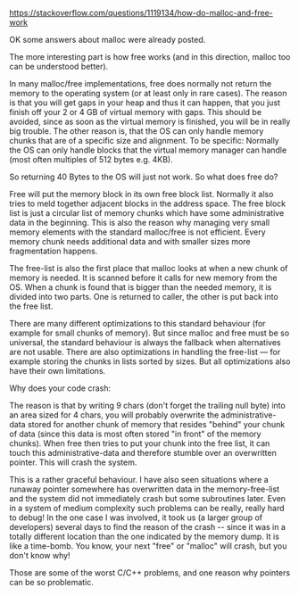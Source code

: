 https://stackoverflow.com/questions/1119134/how-do-malloc-and-free-work


OK some answers about malloc were already posted.

The more interesting part is how free works (and in this direction, malloc too can be understood better).

In many malloc/free implementations, free does normally not return the memory to the operating system (or at least only in rare cases). The reason is that you will get gaps in your heap and thus it can happen, that you just finish off your 2 or 4 GB of virtual memory with gaps. This should be avoided, since as soon as the virtual memory is finished, you will be in really big trouble. The other reason is, that the OS can only handle memory chunks that are of a specific size and alignment. To be specific: Normally the OS can only handle blocks that the virtual memory manager can handle (most often multiples of 512 bytes e.g. 4KB).

So returning 40 Bytes to the OS will just not work. So what does free do?

Free will put the memory block in its own free block list. Normally it also tries to meld together adjacent blocks in the address space. The free block list is just a circular list of memory chunks which have some administrative data in the beginning. This is also the reason why managing very small memory elements with the standard malloc/free is not efficient. Every memory chunk needs additional data and with smaller sizes more fragmentation happens.

The free-list is also the first place that malloc looks at when a new chunk of memory is needed. It is scanned before it calls for new memory from the OS. When a chunk is found that is bigger than the needed memory, it is divided into two parts. One is returned to caller, the other is put back into the free list.

There are many different optimizations to this standard behaviour (for example for small chunks of memory). But since malloc and free must be so universal, the standard behaviour is always the fallback when alternatives are not usable. There are also optimizations in handling the free-list — for example storing the chunks in lists sorted by sizes. But all optimizations also have their own limitations.

Why does your code crash:

The reason is that by writing 9 chars (don't forget the trailing null byte) into an area sized for 4 chars, you will probably overwrite the administrative-data stored for another chunk of memory that resides "behind" your chunk of data (since this data is most often stored "in front" of the memory chunks). When free then tries to put your chunk into the free list, it can touch this administrative-data and therefore stumble over an overwritten pointer. This will crash the system.

This is a rather graceful behaviour. I have also seen situations where a runaway pointer somewhere has overwritten data in the memory-free-list and the system did not immediately crash but some subroutines later. Even in a system of medium complexity such problems can be really, really hard to debug! In the one case I was involved, it took us (a larger group of developers) several days to find the reason of the crash -- since it was in a totally different location than the one indicated by the memory dump. It is like a time-bomb. You know, your next "free" or "malloc" will crash, but you don't know why!

Those are some of the worst C/C++ problems, and one reason why pointers can be so problematic.
